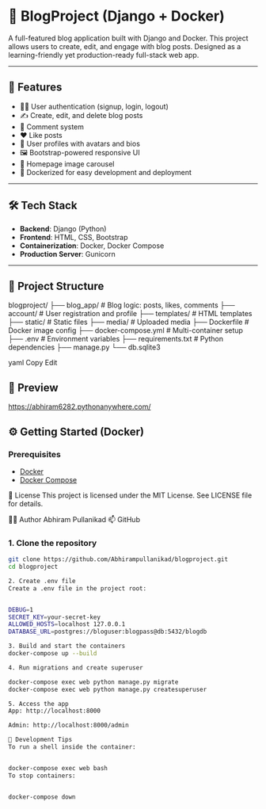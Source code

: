 # 📝 BlogProject (Django + Docker)

A full-featured blog application built with Django and Docker. This project allows users to create, edit, and engage with blog posts. Designed as a learning-friendly yet production-ready full-stack web app.

---

## 🚀 Features

- 🧑‍💻 User authentication (signup, login, logout)
- ✍️ Create, edit, and delete blog posts
- 💬 Comment system
- ❤️ Like posts
- 👤 User profiles with avatars and bios
- 🖼️ Bootstrap-powered responsive UI
- 🎠 Homepage image carousel
- 🐳 Dockerized for easy development and deployment

---

## 🛠️ Tech Stack

- **Backend**: Django (Python)
- **Frontend**: HTML, CSS, Bootstrap
- **Containerization**: Docker, Docker Compose
- **Production Server**: Gunicorn

---

## 📂 Project Structure

blogproject/ ├── blog_app/ # Blog logic: posts, likes, comments ├── account/ # User registration and profile ├── templates/ # HTML templates ├── static/ # Static files ├── media/ # Uploaded media ├── Dockerfile # Docker image config ├── docker-compose.yml # Multi-container setup ├── .env # Environment variables ├── requirements.txt # Python dependencies ├── manage.py └── db.sqlite3

yaml
Copy
Edit


## 🤖 Preview
https://abhiram6282.pythonanywhere.com/

## ⚙️ Getting Started (Docker)

### Prerequisites

- [Docker](https://www.docker.com/products/docker-desktop)
- [Docker Compose](https://docs.docker.com/compose/)


📃 License
This project is licensed under the MIT License. See LICENSE file for details.

🙋‍♂️ Author
Abhiram Pullanikad
📫 GitHub



### 1. Clone the repository

```bash
git clone https://github.com/Abhirampullanikad/blogproject.git
cd blogproject

2. Create .env file
Create a .env file in the project root:


DEBUG=1
SECRET_KEY=your-secret-key
ALLOWED_HOSTS=localhost 127.0.0.1
DATABASE_URL=postgres://bloguser:blogpass@db:5432/blogdb

3. Build and start the containers
docker-compose up --build

4. Run migrations and create superuser

docker-compose exec web python manage.py migrate
docker-compose exec web python manage.py createsuperuser

5. Access the app
App: http://localhost:8000

Admin: http://localhost:8000/admin

🧪 Development Tips
To run a shell inside the container:


docker-compose exec web bash
To stop containers:


docker-compose down
